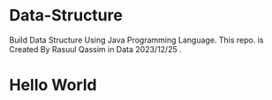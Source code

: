 # Data-Structure
Build Data Structure Using Java Programming Language.
This repo. is Created By Rasuul Qassim in Data 2023/12/25 .
<h1>Hello World</h1>
